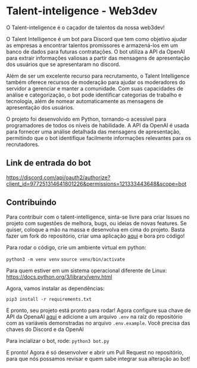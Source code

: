 # Talent-inteligence - Web3dev

O Talent-inteligence é o caçador de talentos da nossa web3dev! 

O Talent Intelligence é um bot para Discord que tem como objetivo ajudar as empresas a encontrar talentos promissores e armazená-los em um banco de dados para futuras contratações. O bot utiliza a API da OpenAI para extrair informações valiosas a partir das mensagens de apresentação dos usuários que se apresentaram no discord.

Além de ser um excelente recurso para recrutamento, o Talent Intelligence também oferece recursos de moderação para ajudar os moderadores do servidor a gerenciar e manter a comunidade. Com suas capacidades de análise e categorização, o bot pode identificar categorias de trabalho e tecnologia, além de nomear automaticamente as mensagens de apresentação dos usuários.

O projeto foi desenvolvido em Python, tornando-o acessível para programadores de todos os níveis de habilidade. A API da OpenAI é usada para fornecer uma análise detalhada das mensagens de apresentação, permitindo que o bot identifique facilmente informações relevantes para os recrutadores.

## Link de entrada do bot

https://discord.com/api/oauth2/authorize?client_id=977251314641801226&permissions=121333443648&scope=bot

## Contribuindo 

Para contribuir com o talent-intelligence, sinta-se livre para criar Issues no projeto com sugestões de melhora, bugs, ou ideias de novas features. Se quiser, coloque a mão na massa e desenvolva em cima do projeto. Basta fazer um fork do repositório, criar uma aplicação [aqui](https://discord.com/developers/applications) e bora pro código!

Para rodar o código, crie um ambiente virtual em python:

`python3 -m venv venv`
`source venv/bin/activate`

Para quem estiver em um sistema operacional diferente de Linux: https://docs.python.org/3/library/venv.html

Agora, vamos instalar as dependências:

`pip3 install -r requirements.txt`

E pronto, seu projeto está pronto para rodar! Agora configure sua chave de API da OpenaAI [aqui](https://platform.openai.com/docs/api-reference) e adicione a um arquivo `.env` na raíz do repositório com as variáveis demonstradas no arquivo `.env.example`. Você precisa das chaves do Discord e da OpenAI

Para incializar o bot, rode: 
`python3 bot.py`

E pronto! Agora é só desenvolver e abrir um Pull Request no repositório, para que nós possamos revisar e quem sabe integrar sua alteração ao bot!
